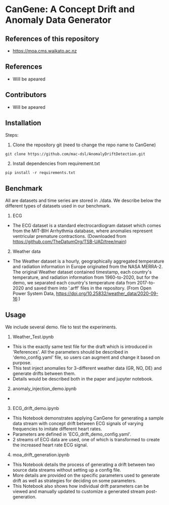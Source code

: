 # CanGene: A Concept Drift and Anomaly Data Generator

## References of this repository
- https://moa.cms.waikato.ac.nz


## References
- Will be apeared

## Contributors
- Will be apeared

## Installation

Steps:

1. Clone the repository git (need to change the repo name to CanGene)

```
git clone https://github.com/mac-dsl/AnomalyDriftDetection.git
```

2. Install dependencies from requirement.txt

```
pip install -r requirements.txt
```

## Benchmark
All are datasets and time series are stored in ./data. We describe below the different types of datasets used in our benchmark.
1. ECG
- The ECG dataset is a standard electrocardiogram dataset which comes from the MIT-BIH Arrhythmia database, where anomalies represent ventricular premature contractions. (Downloaded from https://github.com/TheDatumOrg/TSB-UAD/tree/main)
  
2. Weather data
- The Weather dataset is a hourly, geographically aggregated temperature and radiation information in Europe originated from the NASA MERRA-2. The original Weather dataset contained timestamp, each country's temperature, and radiation information from 1960-to-2020, but for the demo, we separated each country's temperature data from 2017-to-2020 and saved them into '.arff' files in the repository. (From Open Power System Data, https://doi.org/10.25832/weather_data/2020-09-16:)

## Usage
We include several demo. file to test the experiments. 

1. Weather_Test.ipynb
- This is the exactly same test file for the draft which is introduced in 'References'. All the parameters should be described in 'demo_config.yaml' file, so users can augment and change it based on purpose.
- This test inject anomalies for 3-different weather data (GR, NO, DE) and generate drifts between them. 
- Details would be described both in the paper and jupyter notebook.
  
2. anomaly_injection_demo.ipynb
- 

3.  ECG_drift_demo.ipynb
- This Notebook demonstrates applying CanGene for generating a sample data stream with concept drift between ECG signals of varying frequencies to imitate different heart rates.
- Parameters are defined in 'ECG_drift_demo_config.yaml'.
- 2 streams of ECG data are used, one of which is transformed to create the increased heart rate ECG signal.

4.  moa_drift_generation.ipynb
- This Notebook details the process of generating a drift between two source data streams without setting up a config file.
- More details are provided on the specific parameters used to generate drift as well as strategies for deciding on some parameters.
- This Notebook also shows how individual drift parameters can be viewed and manually updated to customize a generated stream post-generation.